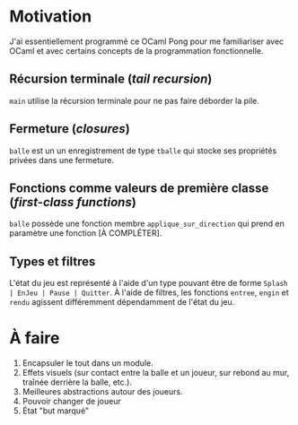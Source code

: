 Motivation
==========

J'ai essentiellement programmé ce OCaml Pong pour me familiariser avec OCaml et avec certains concepts de la programmation fonctionnelle.

Récursion terminale (*tail recursion*)
-------------------

`main` utilise la récursion terminale pour ne pas faire déborder la pile.


Fermeture (*closures*)
---------------

`balle` est un un enregistrement de type `tballe` qui stocke ses propriétés privées dans une fermeture.

Fonctions comme valeurs de première classe (*first-class functions*)
-------------------------------
`balle` possède une fonction membre `applique_sur_direction` qui prend en paramètre une fonction [À COMPLÉTER].

Types et filtres
----------------

L'état du jeu est représenté à l'aide d'un type pouvant être de forme `Splash | EnJeu | Pause | Quitter`. À l'aide de filtres, les fonctions `entree`, `engin` et `rendu` agissent différemment dépendamment de l'état du jeu.

À faire
==========

1. Encapsuler le tout dans un module.
3. Effets visuels (sur contact entre la balle et un joueur, sur rebond au mur, traînée derrière la balle, etc.).
2. Meilleures abstractions autour des joueurs.
4. Pouvoir changer de joueur
5. État "but marqué"
